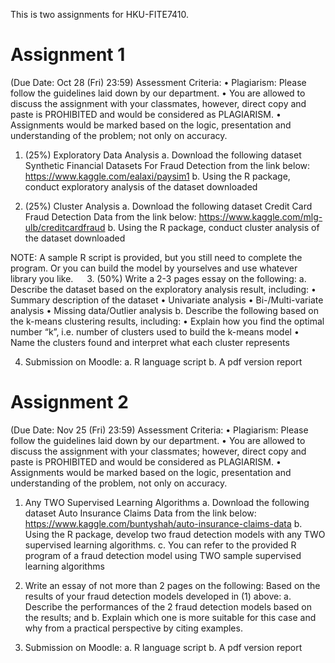 This is two assignments for HKU-FITE7410.

# Assignment 1
(Due Date: Oct 28 (Fri) 23:59)
Assessment Criteria:
•	Plagiarism: Please follow the guidelines laid down by our department.
•	You are allowed to discuss the assignment with your classmates, however, direct copy and paste is PROHIBITED and would be considered as PLAGIARISM.
•	Assignments would be marked based on the logic, presentation and understanding of the problem; not only on accuracy.


1.	(25%) Exploratory Data Analysis
a.	Download the following dataset Synthetic Financial Datasets For Fraud Detection from the link below:
https://www.kaggle.com/ealaxi/paysim1
b.	Using the R package, conduct exploratory analysis of the dataset downloaded

2.	(25%) Cluster Analysis
a.	Download the following dataset Credit Card Fraud Detection Data from the link below:
https://www.kaggle.com/mlg-ulb/creditcardfraud
b.	Using the R package, conduct cluster analysis of the dataset downloaded

NOTE: A sample R script is provided, but you still need to complete the program. Or you can build the model by yourselves and use whatever library you like.
 
3.	(50%) Write a 2-3 pages essay on the following:
a.	Describe the dataset based on the exploratory analysis result, including:
•	Summary description of the dataset
•	Univariate analysis
•	Bi-/Multi-variate analysis
•	Missing data/Outlier analysis
b.	Describe the following based on the k-means clustering results, including:
•	Explain how you find the optimal number “k”, i.e. number of clusters used to build the k-means model
•	Name the clusters found and interpret what each cluster represents


4.	Submission on Moodle:
a.	R language script
b.	A pdf version report


# Assignment 2
(Due Date: Nov 25 (Fri) 23:59)
Assessment Criteria:
•	Plagiarism: Please follow the guidelines laid down by our department.
•	You are allowed to discuss the assignment with your classmates; however, direct copy and paste is PROHIBITED and would be considered as PLAGIARISM.
•	Assignments would be marked based on the logic, presentation and understanding of the problem, not only on accuracy.

1.	Any TWO Supervised Learning Algorithms
a.	Download the following dataset Auto Insurance Claims Data from the link below:
https://www.kaggle.com/buntyshah/auto-insurance-claims-data
b.	Using the R package, develop two fraud detection models with any TWO supervised learning algorithms. 
c.	You can refer to the provided R program of a fraud detection model using TWO sample supervised learning algorithms

2.	Write an essay of not more than 2 pages on the following:
Based on the results of your fraud detection models developed in (1) above:
a.	Describe the performances of the 2 fraud detection models based on the results; and 
b.	Explain which one is more suitable for this case and why from a practical perspective by citing examples.

3.	Submission on Moodle:
a.	R language script
b.	A pdf version report




